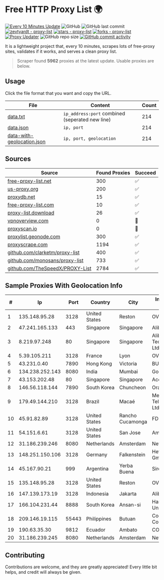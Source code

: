 
# Free HTTP Proxy List 🌍

[![Every 10 Minutes Update](https://github.com/mertguvencli/http-proxy-list/actions/workflows/main.yml/badge.svg?branch=main)](https://github.com/mertguvencli/http-proxy-list/actions/workflows/main.yml)
![GitHub](https://img.shields.io/github/license/mertguvencli/http-proxy-list)
![GitHub last commit](https://img.shields.io/github/last-commit/mertguvencli/http-proxy-list)
[![zevtyardt - proxy-list](https://img.shields.io/static/v1?label=zevtyardt&message=proxy-list&color=blue&logo=github)](https://github.com/zevtyardt/proxy-list "Go to GitHub repo")
[![stars - proxy-list](https://img.shields.io/github/stars/zevtyardt/proxy-list?style=social)](https://github.com/zevtyardt/proxy-list)
[![forks - proxy-list](https://img.shields.io/github/forks/zevtyardt/proxy-list?style=social)](https://github.com/zevtyardt/proxy-list)
[![Proxy Updater](https://github.com/zevtyardt/proxy-list/workflows/Proxy%20Updater/badge.svg)](https://github.com/zevtyardt/proxy-list/actions?query=workflow:"Proxy+Updater")
![GitHub repo size](https://img.shields.io/github/repo-size/zevtyardt/proxy-list)
[![GitHub commit activity](https://img.shields.io/github/commit-activity/m/zevtyardt/proxy-list?logo=commits)](https://github.com/zevtyardt/proxy-list/commits/main)

It is a lightweight project that, every 10 minutes, scrapes lots of free-proxy sites, validates if it works, and serves a clean proxy list.

> Scraper found **5962** proxies at the latest update. Usable proxies are below.

## Usage

Click the file format that you want and copy the URL.

|File|Content|Count|
|----|-------|-----|
|[data.txt](https://raw.githubusercontent.com/mertguvencli/http-proxy-list/main/proxy-list/data.txt)|`ip_address:port` combined (seperated new line)|214|
|[data.json](https://raw.githubusercontent.com/mertguvencli/http-proxy-list/main/proxy-list/data.json)|`ip, port`|214|
|[data-with-geolocation.json](https://raw.githubusercontent.com/mertguvencli/http-proxy-list/main/proxy-list/data-with-geolocation.json)|`ip, port, geolocation`|214|

## Sources

|Source|Found Proxies|Succeed|
|------|-------------|-------|
|[free-proxy-list.net](https://free-proxy-list.net)|300|✅|
|[us-proxy.org](https://www.us-proxy.org)|200|✅|
|[proxydb.net](http://proxydb.net)|15|✅|
|[free-proxy-list.com](https://free-proxy-list.com/?page=&port=&type%5B%5D=http&type%5B%5D=https&up_time=0&search=Search)|10|✅|
|[proxy-list.download](https://www.proxy-list.download/HTTP)|26|✅|
|[vpnoverview.com](https://vpnoverview.com/privacy/anonymous-browsing/free-proxy-servers)|0|🚫|
|[proxyscan.io](https://www.proxyscan.io)|0|🚫|
|[proxylist.geonode.com](https://proxylist.geonode.com/api/proxy-list?limit=300&page=1&sort_by=lastChecked&sort_type=desc&protocols=http,https)|300|✅|
|[proxyscrape.com](https://api.proxyscrape.com/v2/?request=displayproxies&protocol=http&timeout=10000&country=all&ssl=all&anonymity=all)|1194|✅|
|[github.com/clarketm/proxy-list](https://raw.githubusercontent.com/clarketm/proxy-list/master/proxy-list-raw.txt)|400|✅|
|[github.com/monosans/proxy-list](https://raw.githubusercontent.com/monosans/proxy-list/main/proxies/http.txt)|733|✅|
|[github.com/TheSpeedX/PROXY-List](https://raw.githubusercontent.com/TheSpeedX/PROXY-List/master/http.txt)|2784|✅|


## Sample Proxies With Geolocation Info

|#|Ip|Port|Country|City|Internet Service Provider|
|-|--|----|-------|----|-------------------------|
|1|135.148.95.28|3128|United States|Reston|OVH SAS|
|2|47.241.165.133|443|Singapore|Singapore|Alibaba.com LLC|
|3|8.219.97.248|80|Singapore|Singapore|Alibaba (US) Technology Co., Ltd.|
|4|5.39.105.211|3128|France|Lyon|OVH SAS|
|5|43.231.0.40|7890|Hong Kong|Victoria|BUILDCLOUD|
|6|134.238.252.143|8080|India|Mumbai|Google LLC|
|7|43.153.202.48|80|Singapore|Singapore|Aceville Pte.ltd|
|8|146.56.118.144|7890|South Korea|Chuncheon|Oracle Corporation|
|9|179.49.144.210|3128|Brazil|Macaé|Meganet Telecomumicacoes Ltda|
|10|45.91.82.89|3128|United States|Rancho Cucamonga|FD-298-8796|
|11|54.151.6.61|3128|United States|San Jose|Amazon.com, Inc.|
|12|31.186.239.246|8080|Netherlands|Amsterdam|NetSkope Inc|
|13|148.251.150.106|3128|Germany|Falkenstein|Hetzner Online GmbH|
|14|45.167.90.21|999|Argentina|Yerba Buena|Sircom S.R.L.|
|15|135.148.95.28|3128|United States|Reston|OVH SAS|
|16|147.139.173.19|3128|Indonesia|Jakarta|Alibaba.com LLC|
|17|166.104.231.44|8888|South Korea|Ansan-si|Hanyang University|
|18|209.146.19.115|55443|Philippines|Butuan|Cogent Communications|
|19|190.63.35.30|9812|Ecuador|Ambato|CONECEL|
|20|31.186.239.245|8080|Netherlands|Amsterdam|NetSkope Inc|



## Contributing

Contributions are welcome, and they are greatly appreciated! Every
little bit helps, and credit will always be given.

